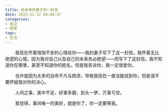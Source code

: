 ```yaml
---
title: 给未来的妻子的一封信
date: 2023-11-12 04:08:47
categories: 
- 笔记
- 随笔
tags:
- 生活
---
```


&ensp;&ensp;&ensp;&ensp; 我现在怀着惴惴不安的心情给你——我的妻子写下了这一封信，我怀着无比绝望的心情，因为我对自己以及自己的未来务必绝望——而写下了这封信。我不知道你在哪里，甚至不知道你的姓名，但是我告诉你，我一定很爱你。

&ensp;&ensp;&ensp;&ensp; 也许是因为太多的自命不凡与顾虑，导致我现在一直没能找到你，但是请不要怀疑我对你的决心。

&ensp;&ensp;&ensp;&ensp; 人间之事，美中不足，好事多磨，到头一梦，万事亏空。

&ensp;&ensp;&ensp;&ensp; 我觉得，事间唯一的美好，就是你了，你一定要等我。

